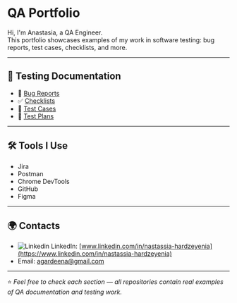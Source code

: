 #  QA Portfolio

Hi, I'm Anastasia, a QA Engineer.  
This portfolio showcases examples of my work in software testing: bug reports, test cases, checklists, and more.  

---

## 📂 Testing Documentation

- 🐞 [Bug Reports](https://github.com/NHardzeyenia/BugReports)  
- ✅ [Checklists]()  
- 📝 [Test Cases]()  
- 📑 [Test Plans]()  

---

## 🛠 Tools I Use

- Jira 
- Postman  
- Chrome DevTools  
- GitHub  
- Figma  

---

## 🌍 Contacts

- ![Linkedin](https://i.sstatic.net/gVE0j.png) LinkedIn: [www.linkedin.com/in/nastassia-hardzeyenia](https://www.linkedin.com/in/nastassia-hardzeyenia)
- Email: agardeena@gmail.com  

---

⭐ *Feel free to check each section — all repositories contain real examples of QA documentation and testing work.*  
